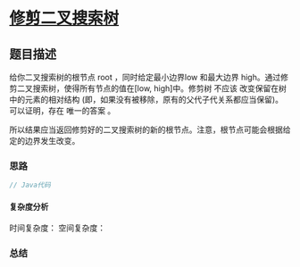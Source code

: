 # [修剪二叉搜索树](修剪二叉搜索树"[题目地址](https://leetcode.cn/problems/trim-a-binary-search-tree/description/)")

## 题目描述
给你二叉搜索树的根节点 root ，同时给定最小边界low 和最大边界 high。通过修剪二叉搜索树，使得所有节点的值在[low, high]中。修剪树 不应该 改变保留在树中的元素的相对结构 (即，如果没有被移除，原有的父代子代关系都应当保留)。 可以证明，存在 唯一的答案 。

所以结果应当返回修剪好的二叉搜索树的新的根节点。注意，根节点可能会根据给定的边界发生改变。

### 思路


```java
// Java代码
```

#### 复杂度分析
时间复杂度：
空间复杂度：

### 总结
